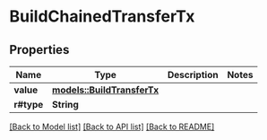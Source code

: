# BuildChainedTransferTx

## Properties

Name | Type | Description | Notes
------------ | ------------- | ------------- | -------------
**value** | [**models::BuildTransferTx**](BuildTransferTx.md) |  | 
**r#type** | **String** |  | 

[[Back to Model list]](../README.md#documentation-for-models) [[Back to API list]](../README.md#documentation-for-api-endpoints) [[Back to README]](../README.md)


